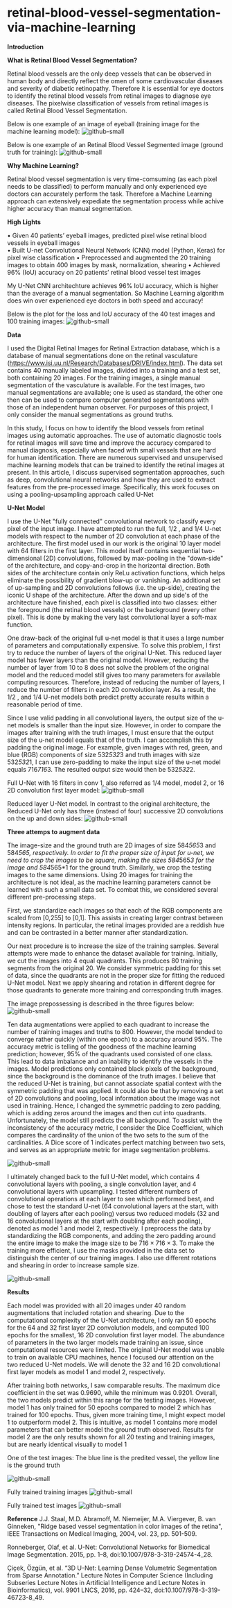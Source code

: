 # retinal-blood-vessel-segmentation-via-machine-learning






**Introduction** 

**What is Retinal Blood Vessel Segmentation?**

Retinal blood vessels are the only deep vessels that can be observed in human body and directly reflect the omen of some cardiovascular diseases and severity of diabetic retinopathy. Therefore it is essential for eye doctors to identify the retinal blood vessels from retinal images to diagnose eye diseases. The pixelwise classification of vessels from retinal images is called Retinal Blood Vessel Segmentation.

Below is one example of an image of eyeball (training image for the machine learning model):
![github-small](https://github.com/wanlima594071/retinal-blood-vessel-segmentation-via-machine-learning/blob/master/21_training.png)

Below is one example of an Retinal Blood Vessel Segmented image (ground truth for training):
![github-small](https://github.com/wanlima594071/retinal-blood-vessel-segmentation-via-machine-learning/blob/master/21_manual1.gif)




**Why Machine Learning?**

Retinal blood vessel segmentation is very time-comsuming (as each pixel needs to be classified) to perform manually and only experienced eye doctors can accurately perform the task. Therefore a Machine Learning approach can extensively expediate the segmentation process while achive higher accuracy than manual segmentation. 



**High Lights** 

• Given 40 patients’ eyeball images, predicted pixel wise retinal blood vessels in eyeball images                         
• Built U-net Convolutional Neural Network (CNN) model (Python, Keras) for pixel wise classification
• Preprocessed and augmented the 20 training images to obtain 400 images by mask, normalization, shearing 
• Achieved 96% (IoU) accuracy on 20 patients’ retinal blood vessel test images

My U-Net CNN architechture achieves 96% IoU accuracy, which is higher than the average of a manual segmentation. So Machine Learning algorithm does win over experienced eye doctors in both speed and accuracy!

Below is the plot for the loss and IoU accuracy of the 40 test images and 100 training images:
![github-small](https://github.com/wanlima594071/retinal-blood-vessel-segmentation-via-machine-learning/blob/master/metric.jpg)



**Data** 

I used the Digital Retinal Images for Retinal Extraction database, which is a database of manual segmentations done on the retinal vasculature (https://www.isi.uu.nl/Research/Databases/DRIVE/index.html). The data set contains 40 manually labeled images, divided into a training and a test set, both containing 20 images. For the training images, a single manual segmentation of the vasculature is available. For the test images, two manual segmentations are available; one is used as standard, the other one then can be used to compare computer generated segmentations with those of an independent human observer. For purposes of this project, I only consider the manual segmentations as ground truths. 

In this study, I focus on how to identify the blood vessels from retinal images using automatic approaches. The use of automatic diagnostic tools for retinal images will save time and improve the accuracy compared to manual diagnosis, especially when faced with small vessels that are hard for human identification. There are numerous supervised and unsupervised machine learning models that can be trained to identify the retinal images at present. In this article, I discuss supervised segmentation approaches, such as deep, convolutional neural networks and how they are used to extract features from the pre-processed image. Specifically, this work focuses on using a pooling-upsampling approach called U-Net




**U-Net Model**

I use the U-Net "fully connected" convolutional network to classify every pixel of the input image. I have attempted to run the full, 1/2 , and 1/4 U-net models  with respect to the number of 2D convolution at each phase of the architecture.   The first model used in our work is the original  10 layer model with 64 filters in the first layer. This model itself contains sequential two-dimensional (2D) convolutions, followed by max-pooling in the "down-side" of the architecture, and copy-and-crop in the horizontal direction. Both sides of the architecture contain only ReLu activation functions, which helps eliminate the possibility of gradient blow-up or vanishing.  An additional set of up-sampling and 2D convolutions follows (i.e. the up-side), creating the iconic U shape of the architecture. After the down  and up side's of the architecture have finished, each pixel is classified into two classes: either the foreground (the retinal blood vessels) or the background (every other pixel). This is done by making the very last convolutional layer a soft-max function. 

One draw-back of the original full u-net model is that it uses a large number of parameters and computationally expensive.  To solve this problem, I first try to  reduce the number of layers of the original U-Net. This reduced layer model has fewer layers than the original model. However, reducing the number of layer from 10 to 8 does not solve the problem of the original model and the reduced model still gives too many parameters for available computing resources. Therefore, instead of reducing the number of layers, I reduce the number of filters in each 2D convolution layer. As a result, the 1/2 , and 1/4 U-net models both predict pretty accurate results within a reasonable period of  time.

Since I use valid padding in all convolutional layers, the output size of the u-net models is smaller than the input size. However, in order to compare the images after training with the  truth images, I must ensure that the output size of the u-net model equals that  of the truth. I can accomplish this by padding the original image. For example, given images with red, green, and blue (RGB) components of size 532*532*3  and truth images with size 532*532*1, I can use zero-padding to make the input size of the u-net model equals 716*716*3. The resulted output size would then be 532*532*2.

Full U-Net with 16 filters in conv 1, also referred as 1/4 model, model 2, or  16 2D convolution first  layer  model:
![github-small](https://github.com/wanlima594071/retinal-blood-vessel-segmentation-via-machine-learning/blob/master/pic1.png)




Reduced layer U-Net model. In contrast to the original architecture, the Reduced U-Net only has three (instead of four) successive 2D convolutions on the up and down sides:
![github-small](https://github.com/wanlima594071/retinal-blood-vessel-segmentation-via-machine-learning/blob/master/u-net.png)





**Three attemps to augment data**

The image-size and the ground truth are 2D images of size 584*565*3 and 584*565, respectively. In order to fit the proper size of input for u-net, we need to crop the images to be square, making the sizes  584*565*3 for the image and 584*565*1 for the ground truth. Similarly, we crop the testing images to the same dimensions. Using 20 images for training the architecture is not ideal, as the machine learning parameters cannot be learned with such a small data set. To combat this, we considered several different pre-processing steps.

First, we standardize each images so that each of the RGB components are scaled from [0,255] to [0,1]. This assists in creating larger contrast between intensity regions. In particular, the retinal images provided are a reddish hue and can be contrasted in a better manner after standardization.

Our next procedure is to increase the size of the training samples. Several attempts were made to enhance the dataset available for training. Initially, we cut the images into 4 equal quadrants. This produces 80 training segments from the original 20. We consider symmetric padding for this set of data, since the quadrants are not in the proper size for fitting the reduced U-Net model. Next we apply shearing and rotation in different degree for those quadrants to generate more training and corresponding truth images. 


The  image prepossessing is  described in the three figures below:
![github-small](https://github.com/wanlima594071/retinal-blood-vessel-segmentation-via-machine-learning/blob/master/pro1.png)


Ten data augmentations were applied to each quadrant to increase the number of training images and truths to 800. However, the model tended to converge rather quickly (within one epoch) to a accuracy around 95%. The accuracy metric is telling of the goodness of the machine learning prediction; however, 95% of the quadrants used consisted of one class. This lead to data imbalance and an inability to identify the vessels in the images. Model predictions only contained black pixels of the background, since the background is the dominance of the truth images. I believe that the reduced U-Net is training, but cannot associate spatial context with the symmetric padding that was applied. It could also be that by removing a set of 2D convolutions and pooling, local information about the image was not used in training. Hence, I changed the symmetric padding to zero padding, which is adding zeros around the images and then cut into quadrants. Unfortunately, the model still predicts the all background. To assist with the inconsistency of the accuracy metric, I consider the Dice Coefficient, which compares the cardinality of the union of the two sets to the sum of the cardinalities. A Dice score of 1 indicates perfect matching between two sets, and serves as an appropriate metric for image segmentation problems.

![github-small](https://github.com/wanlima594071/retinal-blood-vessel-segmentation-via-machine-learning/blob/master/pro2.png)

I ultimately changed back to the full U-Net model, which contains 4 convolutional layers with pooling, a single convolution layer, and 4 convolutional layers with upsampling. I tested different numbers of convolutional operations at each layer to see which performed best, and chose to test the standard U-net (64 convolutional layers at the start, with doubling of layers after each pooling) versus two reduced models (32 and 16 convolutional layers at the start with doubling after each pooling), denoted as model 1 and model 2, respectively. I preprocess the data by standardizing the RGB components, and adding the zero padding around the entire image to make the image size to be $716\times 716\times 3$. To make the training more efficient, I use the masks provided in the data set to distinguish the center of our training images. I also use different rotations and shearing in order to increase sample size. 

![github-small](https://github.com/wanlima594071/retinal-blood-vessel-segmentation-via-machine-learning/blob/master/pro3.png)




**Results**

Each model was provided with all 20 images under 40 random augmentations that included rotation and shearing. Due to the computational complexity of the U-Net architecture, I only ran 50 epochs for the 64 and 32 first layer 2D convolution models, and computed 100 epochs for the smallest, 16 2D convolution first layer model. The abundance of parameters in the two larger models made training an issue, since computational resources were limited. The original U-Net model was unable to train on available CPU machines, hence I focused our attention on the two reduced U-Net models. We will denote the 32 and 16 2D convolutional first layer models as model 1 and model 2, respectively.

After training both networks, I saw comparable results. The maximum dice coefficient in the set was 0.9690, while the minimum was 0.9201. Overall, the two models predict within this range for the testing images. However, model 1 has only trained for 50 epochs compared to model 2 which has trained for 100 epochs. Thus, given more training time, I might expect model 1 to outperform model 2. This is intuitive, as model 1 contains more model parameters that can better model the ground truth observed. Results for model 2 are the only results shown for all 20 testing and training images, but are nearly identical visually to model 1


One of the test images: The blue line is the predited vessel, the yellow line is the ground truth

![github-small](https://github.com/wanlima594071/retinal-blood-vessel-segmentation-via-machine-learning/blob/master/test_1_model2.png)


Fully trained training images 
![github-small](https://github.com/wanlima594071/retinal-blood-vessel-segmentation-via-machine-learning/blob/master/Training_all20.png)

Fully trained test images 
![github-small](https://github.com/wanlima594071/retinal-blood-vessel-segmentation-via-machine-learning/blob/master/Testing_all20.png)



**Reference**
J.J. Staal, M.D. Abramoff, M. Niemeijer, M.A. Viergever, B. van Ginneken, "Ridge based vessel segmentation in color images of the retina", IEEE Transactions on Medical Imaging, 2004, vol. 23, pp. 501-509.

Ronneberger, Olaf, et al. U-Net: Convolutional Networks for Biomedical Image Segmentation. 2015, pp. 1–8, doi:10.1007/978-3-319-24574-4_28.

Çiçek, Özgün, et al. “3D U-Net: Learning Dense Volumetric Segmentation from Sparse Annotation.” Lecture Notes in Computer Science (Including Subseries Lecture Notes in Artificial Intelligence and Lecture Notes in Bioinformatics), vol. 9901 LNCS, 2016, pp. 424–32, doi:10.1007/978-3-319-46723-8_49.



